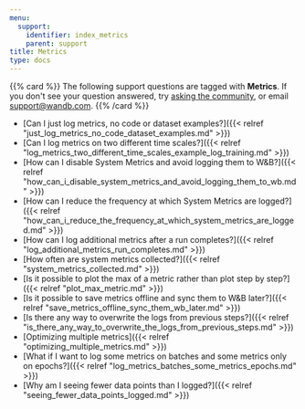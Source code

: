 ```yaml
---
menu:
  support:
    identifier: index_metrics
    parent: support
title: Metrics
type: docs
---
```


{{% card %}}
The following support questions are tagged with <b>Metrics</b>. If you don't see 
your question answered, try [asking the community](https://community.wandb.ai/), 
or email [support@wandb.com](mailto:support@wandb.com).
{{% /card %}}

- [Can I just log metrics, no code or dataset examples?]({{< relref "just_log_metrics_no_code_dataset_examples.md" >}})
- [Can I log metrics on two different time scales?]({{< relref "log_metrics_two_different_time_scales_example_log_training.md" >}})
- [How can I disable System Metrics and avoid logging them to W&B?]({{< relref "how_can_i_disable_system_metrics_and_avoid_logging_them_to_wb.md" >}})
- [How can I reduce the frequency at which System Metrics are logged?]({{< relref "how_can_i_reduce_the_frequency_at_which_system_metrics_are_logged.md" >}})
- [How can I log additional metrics after a run completes?]({{< relref "log_additional_metrics_run_completes.md" >}})
- [How often are system metrics collected?]({{< relref "system_metrics_collected.md" >}})
- [Is it possible to plot the max of a metric rather than plot step by step?]({{< relref "plot_max_metric.md" >}})
- [Is it possible to save metrics offline and sync them to W&B later?]({{< relref "save_metrics_offline_sync_them_wb_later.md" >}})
- [Is there any way to overwrite the logs from previous steps?]({{< relref "is_there_any_way_to_overwrite_the_logs_from_previous_steps.md" >}})
- [Optimizing multiple metrics]({{< relref "optimizing_multiple_metrics.md" >}})
- [What if I want to log some metrics on batches and some metrics only on epochs?]({{< relref "log_metrics_batches_some_metrics_epochs.md" >}})
- [Why am I seeing fewer data points than I logged?]({{< relref "seeing_fewer_data_points_logged.md" >}})